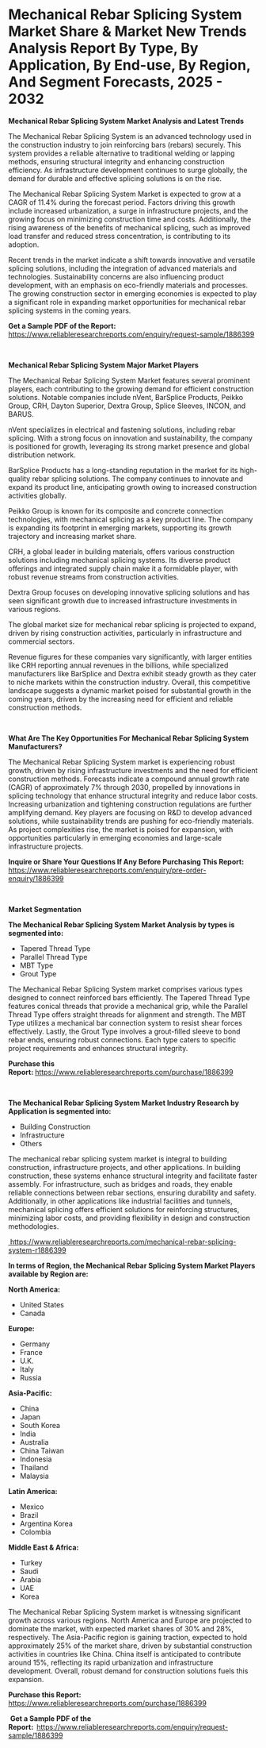 <p><h1>Mechanical Rebar Splicing System Market Share & Market New Trends Analysis Report By Type, By Application, By End-use, By Region, And Segment Forecasts, 2025 - 2032</h1></p><p><strong>Mechanical Rebar Splicing System Market Analysis and Latest Trends</strong></p>
<p><p>The Mechanical Rebar Splicing System is an advanced technology used in the construction industry to join reinforcing bars (rebars) securely. This system provides a reliable alternative to traditional welding or lapping methods, ensuring structural integrity and enhancing construction efficiency. As infrastructure development continues to surge globally, the demand for durable and effective splicing solutions is on the rise.</p><p>The Mechanical Rebar Splicing System Market is expected to grow at a CAGR of 11.4% during the forecast period. Factors driving this growth include increased urbanization, a surge in infrastructure projects, and the growing focus on minimizing construction time and costs. Additionally, the rising awareness of the benefits of mechanical splicing, such as improved load transfer and reduced stress concentration, is contributing to its adoption.</p><p>Recent trends in the market indicate a shift towards innovative and versatile splicing solutions, including the integration of advanced materials and technologies. Sustainability concerns are also influencing product development, with an emphasis on eco-friendly materials and processes. The growing construction sector in emerging economies is expected to play a significant role in expanding market opportunities for mechanical rebar splicing systems in the coming years.</p></p>
<p><strong>Get a Sample PDF of the Report:&nbsp;</strong> <a href="https://www.reliableresearchreports.com/enquiry/request-sample/1886399?utm_campaign=3225&utm_medium=2&utm_source=Github&utm_content=ia&utm_term=16042025&utm_id=mechanical-rebar-splicing-system">https://www.reliableresearchreports.com/enquiry/request-sample/1886399</a></p>
<p>&nbsp;</p>
<p><strong>Mechanical Rebar Splicing System Major Market Players</strong></p>
<p><p>The Mechanical Rebar Splicing System Market features several prominent players, each contributing to the growing demand for efficient construction solutions. Notable companies include nVent, BarSplice Products, Peikko Group, CRH, Dayton Superior, Dextra Group, Splice Sleeves, INCON, and BARUS.</p><p>nVent specializes in electrical and fastening solutions, including rebar splicing. With a strong focus on innovation and sustainability, the company is positioned for growth, leveraging its strong market presence and global distribution network.</p><p>BarSplice Products has a long-standing reputation in the market for its high-quality rebar splicing solutions. The company continues to innovate and expand its product line, anticipating growth owing to increased construction activities globally.</p><p>Peikko Group is known for its composite and concrete connection technologies, with mechanical splicing as a key product line. The company is expanding its footprint in emerging markets, supporting its growth trajectory and increasing market share.</p><p>CRH, a global leader in building materials, offers various construction solutions including mechanical splicing systems. Its diverse product offerings and integrated supply chain make it a formidable player, with robust revenue streams from construction activities.</p><p>Dextra Group focuses on developing innovative splicing solutions and has seen significant growth due to increased infrastructure investments in various regions.</p><p>The global market size for mechanical rebar splicing is projected to expand, driven by rising construction activities, particularly in infrastructure and commercial sectors.</p><p>Revenue figures for these companies vary significantly, with larger entities like CRH reporting annual revenues in the billions, while specialized manufacturers like BarSplice and Dextra exhibit steady growth as they cater to niche markets within the construction industry. Overall, this competitive landscape suggests a dynamic market poised for substantial growth in the coming years, driven by the increasing need for efficient and reliable construction methods.</p></p>
<p>&nbsp;</p>
<p><strong>What Are The Key Opportunities For Mechanical Rebar Splicing System Manufacturers?</strong></p>
<p><p>The Mechanical Rebar Splicing System market is experiencing robust growth, driven by rising infrastructure investments and the need for efficient construction methods. Forecasts indicate a compound annual growth rate (CAGR) of approximately 7% through 2030, propelled by innovations in splicing technology that enhance structural integrity and reduce labor costs. Increasing urbanization and tightening construction regulations are further amplifying demand. Key players are focusing on R&D to develop advanced solutions, while sustainability trends are pushing for eco-friendly materials. As project complexities rise, the market is poised for expansion, with opportunities particularly in emerging economies and large-scale infrastructure projects.</p></p>
<p><strong>Inquire or Share Your Questions If Any Before Purchasing This Report:</strong> <a href="https://www.reliableresearchreports.com/enquiry/pre-order-enquiry/1886399?utm_campaign=3225&utm_medium=2&utm_source=Github&utm_content=ia&utm_term=16042025&utm_id=mechanical-rebar-splicing-system">https://www.reliableresearchreports.com/enquiry/pre-order-enquiry/1886399</a></p>
<p>&nbsp;</p>
<p><strong>Market Segmentation</strong></p>
<p><strong>The Mechanical Rebar Splicing System Market Analysis by types is segmented into:</strong></p>
<p><ul><li>Tapered Thread Type</li><li>Parallel Thread Type</li><li>MBT Type</li><li>Grout Type</li></ul></p>
<p><p>The Mechanical Rebar Splicing System market comprises various types designed to connect reinforced bars efficiently. The Tapered Thread Type features conical threads that provide a mechanical grip, while the Parallel Thread Type offers straight threads for alignment and strength. The MBT Type utilizes a mechanical bar connection system to resist shear forces effectively. Lastly, the Grout Type involves a grout-filled sleeve to bond rebar ends, ensuring robust connections. Each type caters to specific project requirements and enhances structural integrity.</p></p>
<p><strong>Purchase this Report:&nbsp;</strong><a href="https://www.reliableresearchreports.com/purchase/1886399?utm_campaign=3225&utm_medium=2&utm_source=Github&utm_content=ia&utm_term=16042025&utm_id=mechanical-rebar-splicing-system">https://www.reliableresearchreports.com/purchase/1886399</a></p>
<p>&nbsp;</p>
<p><strong>The Mechanical Rebar Splicing System Market Industry Research by Application is segmented into:</strong></p>
<p><ul><li>Building Construction</li><li>Infrastructure</li><li>Others</li></ul></p>
<p><p>The mechanical rebar splicing system market is integral to building construction, infrastructure projects, and other applications. In building construction, these systems enhance structural integrity and facilitate faster assembly. For infrastructure, such as bridges and roads, they enable reliable connections between rebar sections, ensuring durability and safety. Additionally, in other applications like industrial facilities and tunnels, mechanical splicing offers efficient solutions for reinforcing structures, minimizing labor costs, and providing flexibility in design and construction methodologies.</p></p>
<p><a href="https://www.reliableresearchreports.com/mechanical-rebar-splicing-system-r1886399?utm_campaign=3225&utm_medium=2&utm_source=Github&utm_content=ia&utm_term=16042025&utm_id=mechanical-rebar-splicing-system">&nbsp;https://www.reliableresearchreports.com/mechanical-rebar-splicing-system-r1886399</a></p>
<p><strong>In terms of Region, the Mechanical Rebar Splicing System Market Players available by Region are:</strong></p>
<p>
    <p> <strong> North America: </strong>
        <ul>
            <li>United States</li>
            <li>Canada</li>
        </ul>
        </p> 
    <p> <strong> Europe: </strong>
        <ul>
            <li>Germany</li>
            <li>France</li>
            <li>U.K.</li>
            <li>Italy</li>
            <li>Russia</li>
        </ul>
        </p> 
    <p> <strong> Asia-Pacific: </strong>
        <ul>
            <li>China</li>
            <li>Japan</li>
            <li>South Korea</li>
            <li>India</li>
            <li>Australia</li>
            <li>China Taiwan</li>
            <li>Indonesia</li>
            <li>Thailand</li>
            <li>Malaysia</li>
        </ul>
        </p> 
    <p> <strong> Latin America: </strong>
        <ul>
            <li>Mexico</li>
            <li>Brazil</li>
            <li>Argentina Korea</li>
            <li>Colombia</li>
        </ul>
        </p> 
    <p> <strong> Middle East & Africa: </strong>
        <ul>
            <li>Turkey</li>
            <li>Saudi</li>
            <li>Arabia</li>
            <li>UAE</li>
            <li>Korea</li>
        </ul>
    </p>
    </p>
<p><p>The Mechanical Rebar Splicing System market is witnessing significant growth across various regions. North America and Europe are projected to dominate the market, with expected market shares of 30% and 28%, respectively. The Asia-Pacific region is gaining traction, expected to hold approximately 25% of the market share, driven by substantial construction activities in countries like China. China itself is anticipated to contribute around 15%, reflecting its rapid urbanization and infrastructure development. Overall, robust demand for construction solutions fuels this expansion.</p></p>
<p><strong>Purchase this Report: </strong><a href="https://www.reliableresearchreports.com/purchase/1886399?utm_campaign=3225&utm_medium=2&utm_source=Github&utm_content=ia&utm_term=16042025&utm_id=mechanical-rebar-splicing-system">https://www.reliableresearchreports.com/purchase/1886399</a></p>
<p>&nbsp;<strong>Get a Sample PDF of the Report:&nbsp;&nbsp;</strong><a href="https://www.reliableresearchreports.com/enquiry/request-sample/1886399?utm_campaign=3225&utm_medium=2&utm_source=Github&utm_content=ia&utm_term=16042025&utm_id=mechanical-rebar-splicing-system">https://www.reliableresearchreports.com/enquiry/request-sample/1886399</a></p>
<p><strong></strong></p>
<p><p></p><p></p><p></p></p>